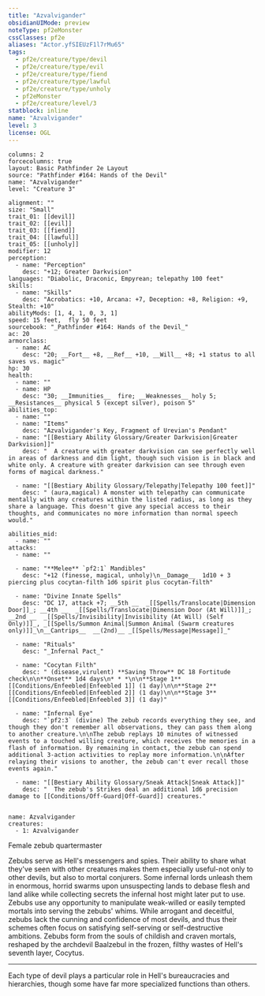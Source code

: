 ```yaml
---
title: "Azvalvigander"
obsidianUIMode: preview
noteType: pf2eMonster
cssClasses: pf2e
aliases: "Actor.yfSIEUzF1l7rMu65" 
tags:
  - pf2e/creature/type/devil
  - pf2e/creature/type/evil
  - pf2e/creature/type/fiend
  - pf2e/creature/type/lawful
  - pf2e/creature/type/unholy
  - pf2eMonster
  - pf2e/creature/level/3
statblock: inline
name: "Azvalvigander"
level: 3
license: OGL
---
```


```statblock
columns: 2
forcecolumns: true
layout: Basic Pathfinder 2e Layout
source: "Pathfinder #164: Hands of the Devil"
name: "Azvalvigander"
level: "Creature 3"

alignment: ""
size: "Small"
trait_01: [[devil]]
trait_02: [[evil]]
trait_03: [[fiend]]
trait_04: [[lawful]]
trait_05: [[unholy]]
modifier: 12
perception:
  - name: "Perception"
    desc: "+12; Greater Darkvision"
languages: "Diabolic, Draconic, Empyrean; telepathy 100 feet"
skills:
  - name: "Skills"
    desc: "Acrobatics: +10, Arcana: +7, Deception: +8, Religion: +9, Stealth: +10"
abilityMods: [1, 4, 1, 0, 3, 1]
speed: 15 feet,  fly 50 feet
sourcebook: "_Pathfinder #164: Hands of the Devil_"
ac: 20
armorclass:
  - name: AC
    desc: "20; __Fort__ +8, __Ref__ +10, __Will__ +8; +1 status to all saves vs. magic"
hp: 30
health:
  - name: ""
  - name: HP
    desc: "30; __Immunities__  fire; __Weaknesses__ holy 5; __Resistances__ physical 5 (except silver), poison 5"
abilities_top:
  - name: ""
  - name: "Items"
    desc: "Azvalvigander's Key, Fragment of Urevian's Pendant"
  - name: "[[Bestiary Ability Glossary/Greater Darkvision|Greater Darkvision]]"
    desc: "  A creature with greater darkvision can see perfectly well in areas of darkness and dim light, though such vision is in black and white only. A creature with greater darkvision can see through even forms of magical darkness."

  - name: "[[Bestiary Ability Glossary/Telepathy|Telepathy 100 feet]]"
    desc: " (aura,magical) A monster with telepathy can communicate mentally with any creatures within the listed radius, as long as they share a language. This doesn't give any special access to their thoughts, and communicates no more information than normal speech would."

abilities_mid:
  - name: ""
attacks:
  - name: ""

  - name: "**Melee** `pf2:1` Mandibles"
    desc: "+12 (finesse, magical, unholy)\n__Damage__  1d10 + 3 piercing plus cocytan-filth 1d6 spirit plus cocytan-filth"

  - name: "Divine Innate Spells"
    desc: "DC 17, attack +7; __5th __  _[[Spells/Translocate|Dimension Door]]_; __4th __  _[[Spells/Translocate|Dimension Door (At Will)]]_; __2nd __  _[[Spells/Invisibility|Invisibility (At Will) (Self Only)]]_, _[[Spells/Summon Animal|Summon Animal (Swarm creatures only)]]_\n__Cantrips__  __(2nd)__ _[[Spells/Message|Message]]_"

  - name: "Rituals"
    desc: "_Infernal Pact_"

  - name: "Cocytan Filth"
    desc: " (disease,virulent) **Saving Throw** DC 18 Fortitude check\n\n**Onset** 1d4 days\n* * *\n\n**Stage 1** [[Conditions/Enfeebled|Enfeebled 1]] (1 day)\n\n**Stage 2** [[Conditions/Enfeebled|Enfeebled 2]] (1 day)\n\n**Stage 3** [[Conditions/Enfeebled|Enfeebled 3]] (1 day)"

  - name: "Infernal Eye"
    desc: "`pf2:3` (divine) The zebub records everything they see, and though they don't remember all observations, they can pass them along to another creature.\n\nThe zebub replays 10 minutes of witnessed events to a touched willing creature, which receives the memories in a flash of information. By remaining in contact, the zebub can spend additional 3-action activities to replay more information.\n\nAfter relaying their visions to another, the zebub can't ever recall those events again."

  - name: "[[Bestiary Ability Glossary/Sneak Attack|Sneak Attack]]"
    desc: "  The zebub's Strikes deal an additional 1d6 precision damage to [[Conditions/Off-Guard|Off-Guard]] creatures."
 
```

```encounter-table
name: Azvalvigander
creatures:
  - 1: Azvalvigander
```


Female zebub quartermaster

Zebubs serve as Hell's messengers and spies. Their ability to share what they've seen with other creatures makes them especially useful-not only to other devils, but also to mortal conjurers. Some infernal lords unleash them in enormous, horrid swarms upon unsuspecting lands to debase flesh and land alike while collecting secrets the infernal host might later put to use. Zebubs use any opportunity to manipulate weak-willed or easily tempted mortals into serving the zebubs' whims. While arrogant and deceitful, zebubs lack the cunning and confidence of most devils, and thus their schemes often focus on satisfying self-serving or self-destructive ambitions. Zebubs form from the souls of childish and craven mortals, reshaped by the archdevil Baalzebul in the frozen, filthy wastes of Hell's seventh layer, Cocytus.

* * *

Each type of devil plays a particular role in Hell's bureaucracies and hierarchies, though some have far more specialized functions than others.
